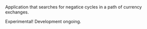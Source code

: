 Application that searches for negatice cycles in a path of currency exchanges.

Experimental! Development ongoing.
